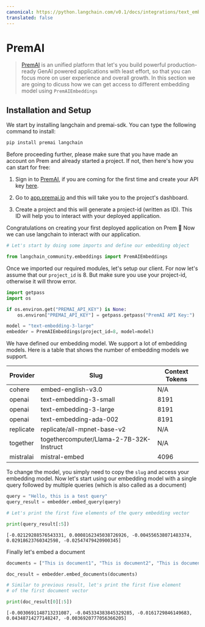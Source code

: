 ```yaml
---
canonical: https://python.langchain.com/v0.1/docs/integrations/text_embedding/premai
translated: false
---
```


# PremAI

>[PremAI](https://app.premai.io) is an unified platform that let's you build powerful production-ready GenAI powered applications with least effort, so that you can focus more on user experience and overall growth. In this section we are going to dicuss how we can get access to different embedding model using `PremAIEmbeddings`

## Installation and Setup

We start by installing langchain and premai-sdk. You can type the following command to install:

```bash
pip install premai langchain
```

Before proceeding further, please make sure that you have made an account on Prem and already started a project. If not, then here's how you can start for free:

1. Sign in to [PremAI](https://app.premai.io/accounts/login/), if you are coming for the first time and create your API key [here](https://app.premai.io/api_keys/).

2. Go to [app.premai.io](https://app.premai.io) and this will take you to the project's dashboard.

3. Create a project and this will generate a project-id (written as ID). This ID will help you to interact with your deployed application.

Congratulations on creating your first deployed application on Prem 🎉 Now we can use langchain to interact with our application.

```python
# Let's start by doing some imports and define our embedding object

from langchain_community.embeddings import PremAIEmbeddings
```

Once we imported our required modules, let's setup our client. For now let's assume that our `project_id` is 8. But make sure you use your project-id, otherwise it will throw error.

```python
import getpass
import os

if os.environ.get("PREMAI_API_KEY") is None:
    os.environ["PREMAI_API_KEY"] = getpass.getpass("PremAI API Key:")
```

```python
model = "text-embedding-3-large"
embedder = PremAIEmbeddings(project_id=8, model=model)
```

We have defined our embedding model. We support a lot of embedding models. Here is a table that shows the number of embedding models we support.

| Provider    | Slug                                     | Context Tokens |
|-------------|------------------------------------------|----------------|
| cohere      | embed-english-v3.0                       | N/A            |
| openai      | text-embedding-3-small                   | 8191           |
| openai      | text-embedding-3-large                   | 8191           |
| openai      | text-embedding-ada-002                   | 8191           |
| replicate   | replicate/all-mpnet-base-v2              | N/A            |
| together    | togethercomputer/Llama-2-7B-32K-Instruct | N/A            |
| mistralai   | mistral-embed                            | 4096           |

To change the model, you simply need to copy the `slug` and access your embedding model. Now let's start using our embedding model with a single query followed by multiple queries (which is also called as a document)

```python
query = "Hello, this is a test query"
query_result = embedder.embed_query(query)

# Let's print the first five elements of the query embedding vector

print(query_result[:5])
```

```output
[-0.02129288576543331, 0.0008162345038726926, -0.004556538071483374, 0.02918623760342598, -0.02547479420900345]
```

Finally let's embed a document

```python
documents = ["This is document1", "This is document2", "This is document3"]

doc_result = embedder.embed_documents(documents)

# Similar to previous result, let's print the first five element
# of the first document vector

print(doc_result[0][:5])
```

```output
[-0.0030691148713231087, -0.045334383845329285, -0.0161729846149683, 0.04348714277148247, -0.0036920777056366205]
```
